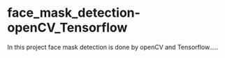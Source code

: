 # face_mask_detection-openCV_Tensorflow
In this project face mask detection is done by openCV and Tensorflow.....

<!-- ![Alt text](relative/path/to/img.jpg?raw=true "Title") -->
